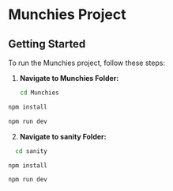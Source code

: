 # Munchies Project

## Getting Started

To run the Munchies project, follow these steps:

1. **Navigate to Munchies Folder:**

   ```sh
   cd Munchies
   ```

```sh
npm install
```

```sh
npm run dev
```

2. **Navigate to sanity Folder:**

```sh
  cd sanity
```

```sh
npm install
```

```sh
npm run dev
```
